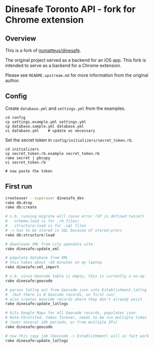 # Dinesafe Toronto API - fork for Chrome extension

## Overview

This is a fork of [nomatteus/dinesafe](https://github.com/nomatteus/dinesafe). 

The original project served as a backend for an iOS app. This fork is intended to serve as a backend for a Chrome extension.

Please see `README.upstream.md` for more information from the original author.

## Config

Create `database.yml` and `settings.yml` from the examples.

```
cd config
cp settings.example.yml settings.yml
cp database.sample.yml database.yml
vi database.yml    # update as necessary
```

Set the secret token in `config/initializers/secret_token.rb`.

```
cd initializers
cp secret_token.rb.example secret_token.rb
rake secret | pbcopy 
vi secret_token.rb

# now paste the token 
```

## First run

```bash
createuser --superuser dinesafe_dev
rake db:drop
rake db:create

# n.b. running migrate will cause error (SP is defined twice?)
#   schema:load is for .rb files;
#   structure:load is for .sql files
# -> has to be stored in SQL because of stored-procs
rake db:structure:load

# downloads XML from city opendata site
rake dinesafe:update_xml

# populate database from XML
# this takes about ~20 minutes on my laptop
rake dinesafe:xml_import

# n.b. since Geocode table is empty, this is currently a no-op
rake dinesafe:geocode

# parses latlng out from Geocode.json into Establishment.latlng
#  (but there is 0 Geocode records, on first run)
# also creates Geocode records where they don't already exist
rake dinesafe:update_latlngs

# hits Google Maps for all Geocode records, populates json
# Rate-throttled. takes forever, needs to be run multiple times 
# (over several 24h periods, or from multiple IPs)
rake dinesafe:geocode

# now this copy job (Geocode -> Establishment) will in fact work
rake dinesafe:update_latlngs

```


